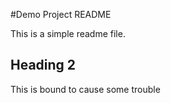 #Demo Project README

This is a simple readme file.

## Heading 2

This is bound to cause some trouble